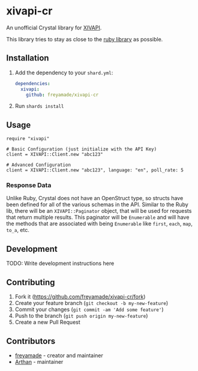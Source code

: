 # xivapi-cr

An unofficial Crystal library for [XIVAPI](https;//xivapi.com).

This library tries to stay as close to the [ruby library](https://github.com/xivapi/xivapi-ruby) as possible.

## Installation

1. Add the dependency to your `shard.yml`:

   ```yaml
   dependencies:
     xivapi:
       github: freyamade/xivapi-cr
   ```

2. Run `shards install`

## Usage

```crystal
require "xivapi"

# Basic Configuration (just initialize with the API Key)
client = XIVAPI::Client.new "abc123"

# Advanced Configuration
client = XIVAPI::Client.new "abc123", language: "en", poll_rate: 5
```

### Response Data
Unlike Ruby, Crystal does not have an OpenStruct type, so structs have been defined for all of the various schemas in the API.
Similar to the Ruby lib, there will be an `XIVAPI::Paginator` object, that will be used for requests that return multiple results.
This paginator will be `Enumerable` and will have the methods that are associated with being `Enumerable` like `first`, `each`, `map`, `to_a`, etc.

## Development

TODO: Write development instructions here

## Contributing

1. Fork it (<https://github.com/freyamade/xivapi-cr/fork>)
2. Create your feature branch (`git checkout -b my-new-feature`)
3. Commit your changes (`git commit -am 'Add some feature'`)
4. Push to the branch (`git push origin my-new-feature`)
5. Create a new Pull Request

## Contributors

- [freyamade](https://github.com/freyamade) - creator and maintainer
- [Arthan](https://github.com/ArthanJans) - maintainer
